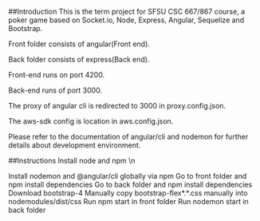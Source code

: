 ##Introduction
This is the term project for SFSU CSC 667/867 course, a poker game based on Socket.io, Node, Express, Angular, Sequelize and Bootstrap.<br/>

Front folder consists of angular(Front end).

Back folder consists of express(Back end).

Front-end runs on port 4200.

Back-end runs of port 3000.

The proxy of angular cli is redirected to 3000 in proxy.config.json.

The aws-sdk config is location in aws.config.json.

Please refer to the documentation of angular/cli and nodemon for further details about development environment.

##Instructions
Install node and npm \n

Install nodemon and @angular/cli globally via npm
Go to front folder and npm install dependencies
Go to back folder and npm install dependencies
Download bootstrap-4
Manually copy bootstrap-flex*.*.css manually into nodemodules/dist/css
Run npm start in front folder
Run nodemon start in back folder
